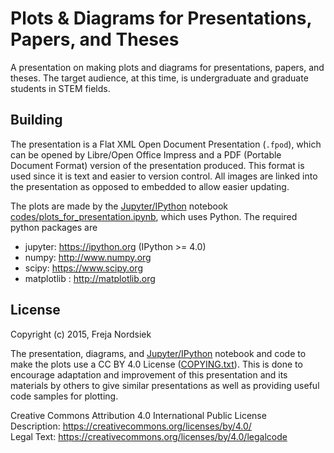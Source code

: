 Plots & Diagrams for Presentations, Papers, and Theses
======================================================

A presentation on making plots and diagrams for presentations, papers, and theses. The target audience, at this time, is undergraduate and graduate students in STEM fields.


Building
--------

The presentation is a Flat XML Open Document Presentation (`.fpod`), which can be opened by Libre/Open Office Impress and a PDF (Portable Document Format) version of the presentation produced. This format is used since it is text and easier to version control. All images are linked into the presentation as opposed to embedded to allow easier updating.

The plots are made by the [Jupyter/IPython](https://ipython.org/) notebook [codes/plots_for_presentation.ipynb](./codes/plots_for_presentation.ipynb), which uses Python. The required python packages are

* jupyter: https://ipython.org (IPython >= 4.0)
* numpy: http://www.numpy.org
* scipy: https://www.scipy.org
* matplotlib : http://matplotlib.org


License
-------

Copyright (c) 2015, Freja Nordsiek

The presentation, diagrams, and [Jupyter/IPython](https://ipython.org/) notebook and code to make the plots use a CC BY 4.0 License ([COPYING.txt](./COPYING.txt)). This is done to encourage adaptation and improvement of this presentation and its materials by others to give similar presentations as well as providing useful code samples for plotting.

Creative Commons Attribution 4.0 International Public License  
Description: https://creativecommons.org/licenses/by/4.0/  
Legal Text: https://creativecommons.org/licenses/by/4.0/legalcode  
